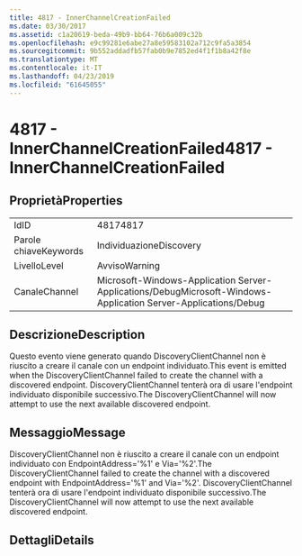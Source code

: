 ```yaml
---
title: 4817 - InnerChannelCreationFailed
ms.date: 03/30/2017
ms.assetid: c1a20619-beda-49b9-bb64-76b6a009c32b
ms.openlocfilehash: e9c99281e6abe27a8e59583102a712c9fa5a3854
ms.sourcegitcommit: 9b552addadfb57fab0b9e7852ed4f1f1b8a42f8e
ms.translationtype: MT
ms.contentlocale: it-IT
ms.lasthandoff: 04/23/2019
ms.locfileid: "61645055"
---
```

# <a name="4817---innerchannelcreationfailed"></a><span data-ttu-id="cd83a-102">4817 - InnerChannelCreationFailed</span><span class="sxs-lookup"><span data-stu-id="cd83a-102">4817 - InnerChannelCreationFailed</span></span>
## <a name="properties"></a><span data-ttu-id="cd83a-103">Proprietà</span><span class="sxs-lookup"><span data-stu-id="cd83a-103">Properties</span></span>  
  
|||  
|-|-|  
|<span data-ttu-id="cd83a-104">Id</span><span class="sxs-lookup"><span data-stu-id="cd83a-104">ID</span></span>|<span data-ttu-id="cd83a-105">4817</span><span class="sxs-lookup"><span data-stu-id="cd83a-105">4817</span></span>|  
|<span data-ttu-id="cd83a-106">Parole chiave</span><span class="sxs-lookup"><span data-stu-id="cd83a-106">Keywords</span></span>|<span data-ttu-id="cd83a-107">Individuazione</span><span class="sxs-lookup"><span data-stu-id="cd83a-107">Discovery</span></span>|  
|<span data-ttu-id="cd83a-108">Livello</span><span class="sxs-lookup"><span data-stu-id="cd83a-108">Level</span></span>|<span data-ttu-id="cd83a-109">Avviso</span><span class="sxs-lookup"><span data-stu-id="cd83a-109">Warning</span></span>|  
|<span data-ttu-id="cd83a-110">Canale</span><span class="sxs-lookup"><span data-stu-id="cd83a-110">Channel</span></span>|<span data-ttu-id="cd83a-111">Microsoft-Windows-Application Server-Applications/Debug</span><span class="sxs-lookup"><span data-stu-id="cd83a-111">Microsoft-Windows-Application Server-Applications/Debug</span></span>|  
  
## <a name="description"></a><span data-ttu-id="cd83a-112">Descrizione</span><span class="sxs-lookup"><span data-stu-id="cd83a-112">Description</span></span>  
 <span data-ttu-id="cd83a-113">Questo evento viene generato quando DiscoveryClientChannel non è riuscito a creare il canale con un endpoint individuato.</span><span class="sxs-lookup"><span data-stu-id="cd83a-113">This event is emitted when the DiscoveryClientChannel failed to create the channel with a discovered endpoint.</span></span> <span data-ttu-id="cd83a-114">DiscoveryClientChannel tenterà ora di usare l'endpoint individuato disponibile successivo.</span><span class="sxs-lookup"><span data-stu-id="cd83a-114">The DiscoveryClientChannel will now attempt to use the next available discovered endpoint.</span></span>  
  
## <a name="message"></a><span data-ttu-id="cd83a-115">Messaggio</span><span class="sxs-lookup"><span data-stu-id="cd83a-115">Message</span></span>  
 <span data-ttu-id="cd83a-116">DiscoveryClientChannel non è riuscito a creare il canale con un endpoint individuato con EndpointAddress='%1' e Via='%2'.</span><span class="sxs-lookup"><span data-stu-id="cd83a-116">The DiscoveryClientChannel failed to create the channel with a discovered endpoint with EndpointAddress='%1' and Via='%2'.</span></span> <span data-ttu-id="cd83a-117">DiscoveryClientChannel tenterà ora di usare l'endpoint individuato disponibile successivo.</span><span class="sxs-lookup"><span data-stu-id="cd83a-117">The DiscoveryClientChannel will now attempt to use the next available discovered endpoint.</span></span>  
  
## <a name="details"></a><span data-ttu-id="cd83a-118">Dettagli</span><span class="sxs-lookup"><span data-stu-id="cd83a-118">Details</span></span>
